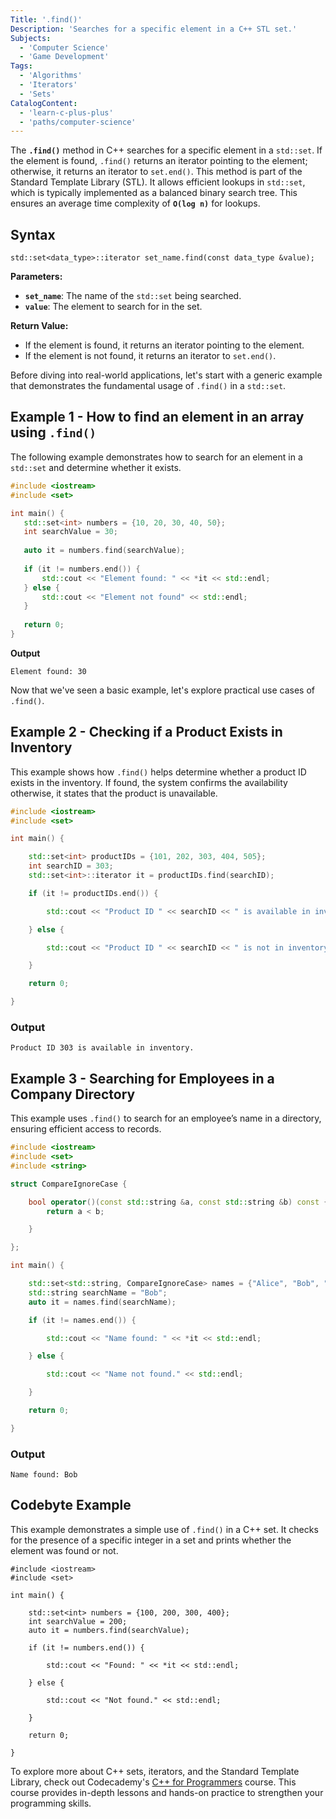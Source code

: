 ```yaml
--- 
Title: '.find()' 
Description: 'Searches for a specific element in a C++ STL set.' 
Subjects: 
  - 'Computer Science' 
  - 'Game Development' 
Tags: 
  - 'Algorithms' 
  - 'Iterators' 
  - 'Sets' 
CatalogContent: 
  - 'learn-c-plus-plus' 
  - 'paths/computer-science' 
--- 
```


The **`.find()`** method in C++ searches for a specific element in a `std::set`. If the element is found, `.find()` returns an iterator pointing to the element; otherwise, it returns an iterator to `set.end()`. This method is part of the Standard Template Library (STL). 
It allows efficient lookups in `std::set`, which is typically implemented as a balanced binary search tree. This ensures an average time complexity of **`O(log n)`** for lookups.

## Syntax 

```pseudo 
std::set<data_type>::iterator set_name.find(const data_type &value); 
``` 

**Parameters:** 

- **`set_name`**: The name of the `std::set` being searched. 
- **`value`**: The element to search for in the set. 

**Return Value:** 

- If the element is found, it returns an iterator pointing to the element. 
- If the element is not found, it returns an iterator to `set.end()`. 

Before diving into real-world applications, let's start with a generic example that demonstrates the fundamental usage of `.find()` in a `std::set`. 

## Example 1 - How to find an element in an array using `.find()` 

The following example demonstrates how to search for an element in a `std::set` and determine whether it exists. 

 ```cpp
#include <iostream> 
#include <set> 
 
int main() { 
    std::set<int> numbers = {10, 20, 30, 40, 50}; 
    int searchValue = 30; 
     
    auto it = numbers.find(searchValue); 
     
    if (it != numbers.end()) { 
        std::cout << "Element found: " << *it << std::endl; 
    } else { 
        std::cout << "Element not found" << std::endl; 
    } 
     
    return 0; 
}
```
  
**Output** 

```shell  
Element found: 30 
``` 

Now that we've seen a basic example, let's explore practical use cases of  `.find()`. 

## Example 2 - Checking if a Product Exists in Inventory 

This example shows how `.find()` helps determine whether a product ID exists in the inventory. If found, the system confirms the availability otherwise, it states that the product is unavailable. 

```cpp 
#include <iostream> 
#include <set> 

int main() { 

    std::set<int> productIDs = {101, 202, 303, 404, 505}; 
    int searchID = 303; 
    std::set<int>::iterator it = productIDs.find(searchID); 

    if (it != productIDs.end()) { 

        std::cout << "Product ID " << searchID << " is available in inventory." << std::endl; 

    } else { 

        std::cout << "Product ID " << searchID << " is not in inventory." << std::endl; 

    } 

    return 0; 

} 
``` 

### Output 

```shell 
Product ID 303 is available in inventory. 
``` 

## Example 3 - Searching for Employees in a Company Directory 

This example uses `.find()` to search for an employee’s name in a directory, ensuring efficient access to records. 

```cpp 
#include <iostream> 
#include <set> 
#include <string> 

struct CompareIgnoreCase { 

    bool operator()(const std::string &a, const std::string &b) const { 
        return a < b; 

    } 

}; 

int main() { 

    std::set<std::string, CompareIgnoreCase> names = {"Alice", "Bob", "Charlie"}; 
    std::string searchName = "Bob"; 
    auto it = names.find(searchName);   

    if (it != names.end()) { 

        std::cout << "Name found: " << *it << std::endl; 

    } else { 

        std::cout << "Name not found." << std::endl; 

    } 

    return 0; 

} 
``` 

### Output 

```shell 
Name found: Bob 
``` 

## Codebyte Example 

This example demonstrates a simple use of `.find()` in a C++ set. It checks for the presence of a specific integer in a set and prints whether the element was found or not. 

```codebyte/cpp 
#include <iostream> 
#include <set>   

int main() { 

    std::set<int> numbers = {100, 200, 300, 400}; 
    int searchValue = 200; 
    auto it = numbers.find(searchValue); 

    if (it != numbers.end()) { 

        std::cout << "Found: " << *it << std::endl; 

    } else { 

        std::cout << "Not found." << std::endl; 

    } 

    return 0; 

} 
``` 

To explore more about C++ sets, iterators, and the Standard Template Library, check out Codecademy's  [C++ for Programmers]( https://www.codecademy.com/learn/c-plus-plus-for-programmers) course. This course provides in-depth lessons and hands-on practice to strengthen your programming skills. 
